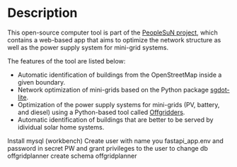 # Description

This open-source computer tool is part of the [PeopleSuN project](https://www.peoplesun.org), which contains a web-based app that aims to optimize the network structure as well as the power supply system for mini-grid systems.

The features of the tool are listed below:

- Automatic identification of buildings from the OpenStreetMap inside a given boundary.
- Network optimization of mini-grids based on the Python package [sgdot-lite](https://github.com/fsumpa/sgdot-lite).
- Optimization of the power supply systems for mini-grids (PV, battery, and diesel) using a Python-based tool called [Offgridders](https://github.com/rl-institut/offgridders). 
- Automatic identification of buildings that are better to be served by idividual solar home systems.


Install mysql (workbench)
Create user with name you fastapi_app.env and password in secret PW and grant privileges to the user to change db offgridplanner
create schema offgridplanner

